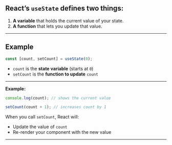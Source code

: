 ## React’s `useState` defines **two things**:

1. **A variable** that holds the current value of your state.
2. **A function** that lets you update that value.

---

## Example

```js
const [count, setCount] = useState(0);
```

- `count` is the **state variable** (starts at `0`)
- `setCount` is the **function to update** `count`

---

**Example:**
```js
console.log(count); // shows the current value

setCount(count + 1); // increases count by 1
```

When you call `setCount`, React will:
- Update the value of `count`
- Re-render your component with the new value

---
